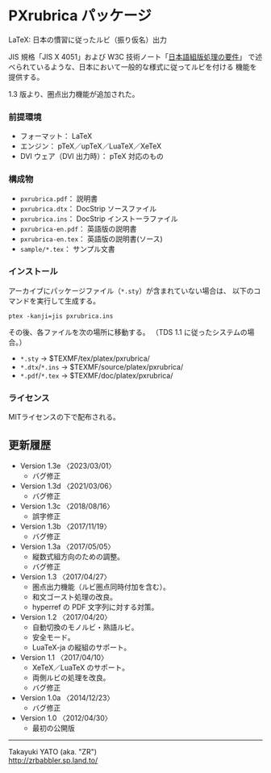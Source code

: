 PXrubrica パッケージ
====================

LaTeX: 日本の慣習に従ったルビ（振り仮名）出力

JIS 規格「JIS X 4051」および W3C 技術ノート「[日本語組版処理の要件]」
で述べられているような、日本において一般的な様式に従ってルビを付ける
機能を提供する。

1.3 版より、圏点出力機能が追加された。

[日本語組版処理の要件]: <http://www.w3.org/TR/jlreq/ja/>

### 前提環境

  * フォーマット： LaTeX
  * エンジン： pTeX／upTeX／LuaTeX／XeTeX
  * DVI ウェア（DVI 出力時）： pTeX 対応のもの

### 構成物

  * `pxrubrica.pdf`： 説明書
  * `pxrubrica.dtx`： DocStrip ソースファイル
  * `pxrubrica.ins`： DocStrip インストーラファイル
  * `pxrubrica-en.pdf`： 英語版の説明書
  * `pxrubrica-en.tex`： 英語版の説明書(ソース)
  * `sample/*.tex`： サンプル文書

### インストール

アーカイブにパッケージファイル（`*.sty`）が含まれていない場合は、
以下のコマンドを実行して生成する。

    ptex -kanji=jis pxrubrica.ins

その後、各ファイルを次の場所に移動する。
（TDS 1.1 に従ったシステムの場合。）

  - `*.sty`         → $TEXMF/tex/platex/pxrubrica/
  - `*.dtx`/`*.ins` → $TEXMF/source/platex/pxrubrica/
  - `*.pdf`/`*.tex` → $TEXMF/doc/platex/pxrubrica/

### ライセンス

MITライセンスの下で配布される。

更新履歴
--------

  * Version 1.3e 〈2023/03/01〉
      - バグ修正
  * Version 1.3d 〈2021/03/06〉
      - バグ修正
  * Version 1.3c 〈2018/08/16〉
      - 誤字修正
  * Version 1.3b 〈2017/11/19〉
      - バグ修正
  * Version 1.3a 〈2017/05/05〉
      - 縦数式組方向のための調整。
      - バグ修正
  * Version 1.3  〈2017/04/27〉
      - 圏点出力機能（ルビ圏点同時付加を含む）。
      - 和文ゴースト処理の改良。
      - hyperref の PDF 文字列に対する対策。
  * Version 1.2  〈2017/04/20〉
      - 自動切換のモノルビ・熟語ルビ。
      - 安全モード。
      - LuaTeX-ja の縦組のサポート。
  * Version 1.1  〈2017/04/10〉
      - XeTeX／LuaTeX のサポート。
      - 両側ルビの処理を改良。
      - バグ修正
  * Version 1.0a 〈2014/12/23〉
      - バグ修正
  * Version 1.0  〈2012/04/30〉
      - 最初の公開版

--------------------
Takayuki YATO (aka. "ZR")  
http://zrbabbler.sp.land.to/
